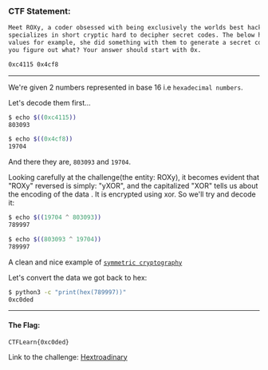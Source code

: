 ### CTF Statement:
```txt
Meet ROXy, a coder obsessed with being exclusively the worlds best hacker. She
specializes in short cryptic hard to decipher secret codes. The below hex
values for example, she did something with them to generate a secret code, can
you figure out what? Your answer should start with 0x.

0xc4115 0x4cf8
```

---

We're given 2 numbers represented in base 16 i.e `hexadecimal numbers`.

Let's decode them first...

```zsh
$ echo $((0xc4115))
803093

$ echo $((0x4cf8))
19704
```

And there they are, `803093` and `19704`.

Looking carefully at the challenge(the entity: ROXy), it becomes evident that "ROXy" reversed is simply: "yXOR", and the capitalized "XOR" tells us about the encoding of the data . It is encrypted using xor. So we'll try and decode it:

```zsh
$ echo $((19704 ^ 803093))
789997

$ echo $((803093 ^ 19704))
789997
```

A clean and nice example of [`symmetric cryptography`](https://www.ibm.com/docs/en/ztpf/1.1.0.14?topic=concepts-symmetric-cryptography)


Let's convert the data we got back to hex:

```zsh
$ python3 -c "print(hex(789997))"
0xc0ded
```

---

#### The Flag:
    CTFLearn{0xc0ded}


Link to the challenge: [Hextroadinary](https://ctflearn.com/challenge/158)
